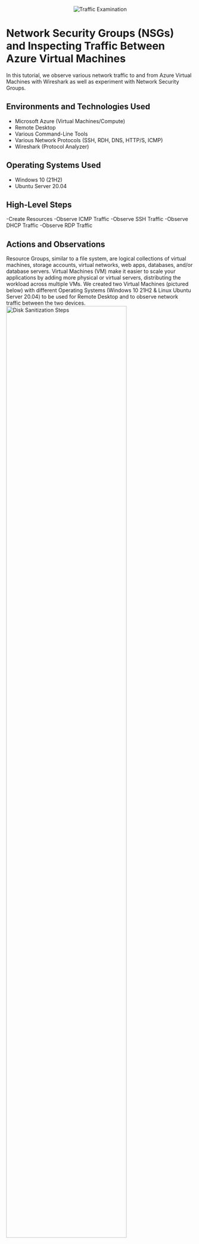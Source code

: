 <p align="center">
<img src="https://i.imgur.com/Ua7udoS.png" alt="Traffic Examination"/>
</p>

<h1>Network Security Groups (NSGs) and Inspecting Traffic Between Azure Virtual Machines</h1>
In this tutorial, we observe various network traffic to and from Azure Virtual Machines with Wireshark as well as experiment with Network Security Groups. <br />



<h2>Environments and Technologies Used</h2>

- Microsoft Azure (Virtual Machines/Compute)
- Remote Desktop
- Various Command-Line Tools
- Various Network Protocols (SSH, RDH, DNS, HTTP/S, ICMP)
- Wireshark (Protocol Analyzer)

<h2>Operating Systems Used </h2>

- Windows 10 (21H2)
- Ubuntu Server 20.04

<h2>High-Level Steps</h2>

-Create Resources 
-Observe ICMP Traffic 
-Observe SSH Traffic
-Observe DHCP Traffic
-Observe RDP Traffic

<h2>Actions and Observations</h2>

<p>
Resource Groups, similar to a file system, are logical collections of virtual machines, storage accounts, virtual networks, web apps, databases, and/or database servers. Virtual Machines (VM) make it easier to scale your applications by adding more physical or virtual servers, distributing the workload across multiple VMs. We created two Virtual Machines (pictured below) with different Operating Systems (Windows 10 21H2 & Linux Ubuntu Server 20.04) to be used for Remote Desktop and to observe network traffic between the two devices.
<img src="https://i.imgur.com/DJmEXEB.png" height="80%" width="80%" alt="Disk Sanitization Steps"/>
</p>
<p>
Remote desktop allows the user to connect to a computer in another location, see that computer's desktop and interact with it as if it were local. A quick search for "remote desktop connection" will allow the user to access the VM. Here we will be entering the details of the public IP address for VM1 (Windows 10 21H2) to install Wireshark (packet analysis software) instead of using our local machine. (below pictured search of remote desktop and the result to enter IP address)
</p>
<br />

<p>
<img src="https://i.imgur.com/DJmEXEB.png" height="80%" width="80%" alt="Disk Sanitization Steps"/>
</p>
<p>
On the virtual machine with Windows 10, download Wireshark (Windows Installer 64-bit) and continue with all the default options.

Npcap will pop up to install, go ahead and install that with defaults and wireshark will continue to install after.

Open Wirehsark in the VM, click Ethernet and then click the blue fin at the top left under 'File' to begin capturing packets. Notice all the traffic already happening that happens in the background.


After retrieving the private IP address from VM2 (Linux Ubutu Server 20.04) we can now ping that private IP address from VM1 (Windows 10 21H2) that we've used to remote into. We can use the ping command to test the connection between machines for connectivity. So we can now view the traffic travel from VM1 to VM2 by filtering the ICMP packets in Wireshark. We can also ping other IP address or a domain names (www.google.com). The filtered traffic that is requested and its corresponding reply is shown below in Wireshark is pictured (left) and Powershell (right):
</p>
<br />

<p>
<img src="https://i.imgur.com/DJmEXEB.png" height="80%" width="80%" alt="Disk Sanitization Steps"/>
</p>
<p>
If we want to deny the ping request we can add this rule to our Network Security Group inside the Virtual Machine and once we've added this rule to VM2, we can see that the traffic times out in PowerShell along with Wireshark longer displaying a reply to this request.


<p>
<img src="https://i.imgur.com/DJmEXEB.png" height="80%" width="80%" alt="Disk Sanitization Steps"/>
</p>
<p>
Wireshark and PowerShell timed out after denying icmp (ping) traffic



<p>
<img src="https://i.imgur.com/DJmEXEB.png" height="80%" width="80%" alt="Disk Sanitization Steps"/>
</p>
<p>
We can filter in Wireshark, with a the filter functionality we can filter SSH only traffic. From the Windows 10 VM, we enter SSH into Linux Virtual Machine (VM2) (using "ssh username@ip address" its private IP address). When we use commands such as touch, pwd (print working directory) or ls (list), into the linux SSH was used to connect. SSH traffic is observed spamming in WireShark. The SSH connection can be exited, by typing ‘exit’ and pressing [Enter].


<p>
<img src="https://i.imgur.com/DJmEXEB.png" height="80%" width="80%" alt="Disk Sanitization Steps"/>
</p>
<p>
In Wireshark, we can filter for RDP traffic only (tcp.port == 3389) because the RDP (protocol) is constantly showing you a live stream from one computer to another, therefore traffic is consistently being transmitted

